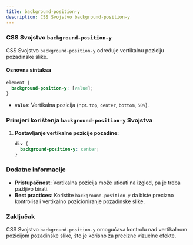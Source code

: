 ```yaml
---
title: background-position-y
description: CSS Svojstvo background-position-y
---
```


### CSS Svojstvo `background-position-y`

CSS Svojstvo `background-position-y` određuje vertikalnu poziciju pozadinske slike.

#### Osnovna sintaksa

```css
element {
  background-position-y: [value];
}
```

- **`value`**: Vertikalna pozicija (npr. `top`, `center`, `bottom`, `50%`).

### Primjeri korištenja `background-position-y` Svojstva

1. **Postavljanje vertikalne pozicije pozadine:**

   ```css
   div {
     background-position-y: center;
   }
   ```

### Dodatne informacije

- **Pristupačnost**: Vertikalna pozicija može uticati na izgled, pa je treba pažljivo birati.
- **Best practices**: Koristite `background-position-y` da biste precizno kontrolisali vertikalno pozicioniranje pozadinske slike.

### Zaključak

CSS Svojstvo `background-position-y` omogućava kontrolu nad vertikalnom pozicijom pozadinske slike, što je korisno za precizne vizuelne efekte.
